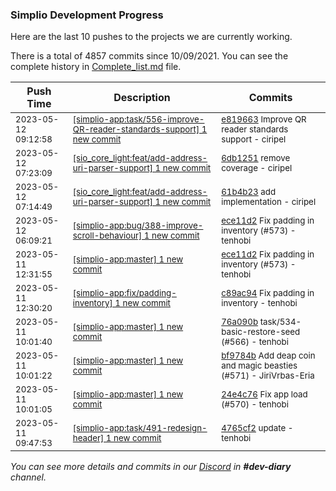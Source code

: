 
### Simplio Development Progress

Here are the last 10 pushes to the projects we are currently working.

There is a total of 4857 commits since 10/09/2021. You can see the complete history in
 [Complete_list.md](Complete_list.md) file.

| Push Time | Description | Commits |
| --- | --- | --- |
| <sub>2023-05-12 09:12:58</sub> | <sub>[[simplio-app:task/556\-improve\-QR\-reader\-standards\-support] 1 new commit](https://github.com/SimplioOfficial/simplio-app/commit/e8196637dfeaf50d8f4929864102b2ea8598fee5)</sub> | <sub>[e819663](https://github.com/SimplioOfficial/simplio-app/commit/e8196637dfeaf50d8f4929864102b2ea8598fee5) Improve QR reader standards support - ciripel</sub> |
| <sub>2023-05-12 07:23:09</sub> | <sub>[[sio_core_light:feat/add\-address\-uri\-parser\-support] 1 new commit](https://github.com/SimplioOfficial/sio_core_light/commit/6db125109dd7baec80229edecf25a7e990ba1f89)</sub> | <sub>[6db1251](https://github.com/SimplioOfficial/sio_core_light/commit/6db125109dd7baec80229edecf25a7e990ba1f89) remove coverage - ciripel</sub> |
| <sub>2023-05-12 07:14:49</sub> | <sub>[[sio_core_light:feat/add\-address\-uri\-parser\-support] 1 new commit](https://github.com/SimplioOfficial/sio_core_light/commit/61b4b23852d7dceea00ea4d9304159822b2bd5aa)</sub> | <sub>[61b4b23](https://github.com/SimplioOfficial/sio_core_light/commit/61b4b23852d7dceea00ea4d9304159822b2bd5aa) add implementation - ciripel</sub> |
| <sub>2023-05-12 06:09:21</sub> | <sub>[[simplio-app:bug/388\-improve\-scroll\-behaviour] 1 new commit](https://github.com/SimplioOfficial/simplio-app/commit/ece11d2d460007f8b37981983604a9b198a2250a)</sub> | <sub>[ece11d2](https://github.com/SimplioOfficial/simplio-app/commit/ece11d2d460007f8b37981983604a9b198a2250a) Fix padding in inventory (#573) - tenhobi</sub> |
| <sub>2023-05-11 12:31:55</sub> | <sub>[[simplio-app:master] 1 new commit](https://github.com/SimplioOfficial/simplio-app/commit/ece11d2d460007f8b37981983604a9b198a2250a)</sub> | <sub>[ece11d2](https://github.com/SimplioOfficial/simplio-app/commit/ece11d2d460007f8b37981983604a9b198a2250a) Fix padding in inventory (#573) - tenhobi</sub> |
| <sub>2023-05-11 12:30:20</sub> | <sub>[[simplio-app:fix/padding\-inventory] 1 new commit](https://github.com/SimplioOfficial/simplio-app/commit/c89ac94e8759e688cdb000af41441747c48ef6c3)</sub> | <sub>[c89ac94](https://github.com/SimplioOfficial/simplio-app/commit/c89ac94e8759e688cdb000af41441747c48ef6c3) Fix padding in inventory - tenhobi</sub> |
| <sub>2023-05-11 10:01:40</sub> | <sub>[[simplio-app:master] 1 new commit](https://github.com/SimplioOfficial/simplio-app/commit/76a090b487b62b48f37f6c4ac2dc9a875018b397)</sub> | <sub>[76a090b](https://github.com/SimplioOfficial/simplio-app/commit/76a090b487b62b48f37f6c4ac2dc9a875018b397) task/534-basic-restore-seed (#566) - tenhobi</sub> |
| <sub>2023-05-11 10:01:22</sub> | <sub>[[simplio-app:master] 1 new commit](https://github.com/SimplioOfficial/simplio-app/commit/bf9784be7c2891272c4beb89df0dcc0a7eac8e98)</sub> | <sub>[bf9784b](https://github.com/SimplioOfficial/simplio-app/commit/bf9784be7c2891272c4beb89df0dcc0a7eac8e98) Add deap coin and magic beasties (#571) - JiriVrbas\-Eria</sub> |
| <sub>2023-05-11 10:01:05</sub> | <sub>[[simplio-app:master] 1 new commit](https://github.com/SimplioOfficial/simplio-app/commit/24e4c76feaa6727fe9309f71cb1590463647a0c3)</sub> | <sub>[24e4c76](https://github.com/SimplioOfficial/simplio-app/commit/24e4c76feaa6727fe9309f71cb1590463647a0c3) Fix app load (#570) - tenhobi</sub> |
| <sub>2023-05-11 09:47:53</sub> | <sub>[[simplio-app:task/491\-redesign\-header] 1 new commit](https://github.com/SimplioOfficial/simplio-app/commit/4765cf23f09d338bb5e409536f8f53b393ce0d5e)</sub> | <sub>[4765cf2](https://github.com/SimplioOfficial/simplio-app/commit/4765cf23f09d338bb5e409536f8f53b393ce0d5e) update - tenhobi</sub> |

_You can see more details and commits in our [Discord](https://discord.gg/aKhjuwZmdP) in **#dev-diary** channel._
